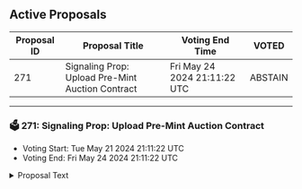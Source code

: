 ## Active Proposals

| Proposal ID | Proposal Title | Voting End Time | VOTED |
|-------------|----------------|-----------------|-------|
| 271 | Signaling Prop: Upload Pre-Mint Auction Contract | Fri May 24 2024 21:11:22 UTC | ABSTAIN |

---

### 🗳 271: Signaling Prop: Upload Pre-Mint Auction Contract
- Voting Start: Tue May 21 2024 21:11:22 UTC
- Voting End: Fri May 24 2024 21:11:22 UTC

<details>
<summary>Proposal Text</summary>
 
Similar to Nouns DAO on Ethereum, this contract allows bids on curated pre-mint NFTs (IPFS links) daily which are then appended to the overall NFT collection.nnhttps://commonwealth.im/stargaze/discussion/16652-premint-auction-contract
</details>

